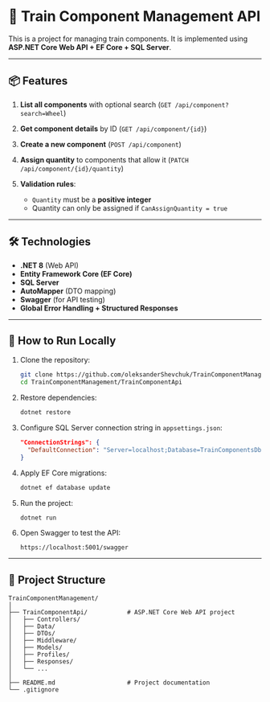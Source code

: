 # 🚆 Train Component Management API

This is a project for managing train components.
It is implemented using **ASP.NET Core Web API + EF Core + SQL Server**.

---

## 📦 Features

1. **List all components** with optional search (`GET /api/component?search=Wheel`)
2. **Get component details** by ID (`GET /api/component/{id}`)
3. **Create a new component** (`POST /api/component`)
4. **Assign quantity** to components that allow it (`PATCH /api/component/{id}/quantity`)
5. **Validation rules**:

   * `Quantity` must be a **positive integer**
   * Quantity can only be assigned if `CanAssignQuantity = true`

---

## 🛠 Technologies

* **.NET 8** (Web API)
* **Entity Framework Core (EF Core)**
* **SQL Server**
* **AutoMapper** (DTO mapping)
* **Swagger** (for API testing)
* **Global Error Handling + Structured Responses**

---

## 🚀 How to Run Locally

1. Clone the repository:

   ```bash
   git clone https://github.com/oleksanderShevchuk/TrainComponentManagement.git
   cd TrainComponentManagement/TrainComponentApi
   ```

2. Restore dependencies:

   ```bash
   dotnet restore
   ```

3. Configure SQL Server connection string in `appsettings.json`:

   ```json
   "ConnectionStrings": {
     "DefaultConnection": "Server=localhost;Database=TrainComponentsDb;Trusted_Connection=True;TrustServerCertificate=True;"
   }
   ```

4. Apply EF Core migrations:

   ```bash
   dotnet ef database update
   ```

5. Run the project:

   ```bash
   dotnet run
   ```

6. Open Swagger to test the API:

   ```
   https://localhost:5001/swagger
   ```

---

## 📂 Project Structure

```
TrainComponentManagement/
│
├── TrainComponentApi/           # ASP.NET Core Web API project
│   ├── Controllers/
│   ├── Data/
│   ├── DTOs/
│   ├── Middleware/
│   ├── Models/
│   ├── Profiles/
│   ├── Responses/
│   └── ...
│
├── README.md                    # Project documentation
└── .gitignore
```

